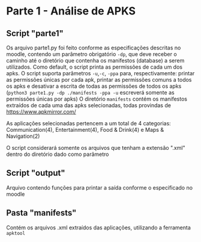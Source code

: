 # Parte 1 - Análise de APKS
## Script "parte1"

Os arquivo parte1.py foi feito conforme as especificações descritas no moodle, contendo um parâmetro obrigatório `-dp`, que deve receber o caminho até o diretório que contenha os manifestos (database) a serem utilizados. Como default, o script printa as permissões de cada um dos apks. O script suporta parâmetros `-u`,`-c`, `-ppa` para, respectivamente: printar as permissões únicas por cada apk, printar as permissões comuns a todos os apks e desativar a escrita de todas as permissões de todos os apks (`python3 parte1.py -dp ./manifests -ppa -u` escreverá somente as permissões únicas por apks)
O diretório `manifests` contém os manifestos extraídos de cada uma das apks selecionadas, todas provindas de https://www.apkmirror.com/

As aplicações selecionadas pertencem a um total de 4 categorias: Communication(4), Entertainment(4), Food & Drink(4) e Maps & Navigation(2)

O script considerará somente os arquivos que tenham a extensão ".xml" dentro do diretório dado como parâmetro

## Script "output"

Arquivo contendo funções para printar a saída conforme o especificado no moodle

## Pasta "manifests"

Contém os arquivos .xml extraídos das aplicações, utilizando a ferramenta `apktool`